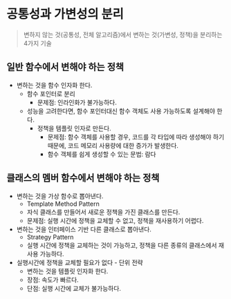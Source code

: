 # 공통성과 가변성의 분리
> 변하지 않는 것(공통성, 전체 알고리즘)에서 변하는 것(가변성, 정책)을 분리하는 4가지 기술

## 일반 함수에서 변해야 하는 정책
* 변하는 것을 함수 인자화 한다.
    * 함수 포인터로 분리
        * 문제점: 인라인화가 불가능하다.
    * 성능을 고려한다면, 함수 포인터대신 함수 객체도 사용 가능하도록 설계해야 한다.
        * 정책을 템플릿 인자로 만든다.
            * 문제점: 함수 객체를 사용할 경우, 코드를 각 타입에 따라 생성해야 하기 때문에, 코드 메모리 사용량에 대한 증가가 발생한다.
            * 함수 객체를 쉽게 생성할 수 있는 문법: 람다

## 클래스의 멤버 함수에서 변해야 하는 정책
* 변하는 것을 가상 함수로 뽑아낸다.
    * Template Method Pattern
    * 자식 클래스를 만들어서 새로운 정책을 가진 클래스를 만든다.
    * 문제점: 실행 시간에 정책을 교체할 수 없고, 정책을 재사용하기 어렵다.
* 변하는 것을 인터페이스 기반 다른 클래스로 뽑아낸다.
    * Strategy Pattern
    * 실행 시간에 정책을 교체하는 것이 가능하고, 정책을 다른 종류의 클래스에서 재사용 가능하다.
* 실행시간에 정책을 교체할 필요가 없다 - 단위 전략
    * 변하는 것을 템플릿 인자화 한다.
    * 장점: 속도가 빠르다.
    * 단점: 실행 시간에 교체가 불가능하다.